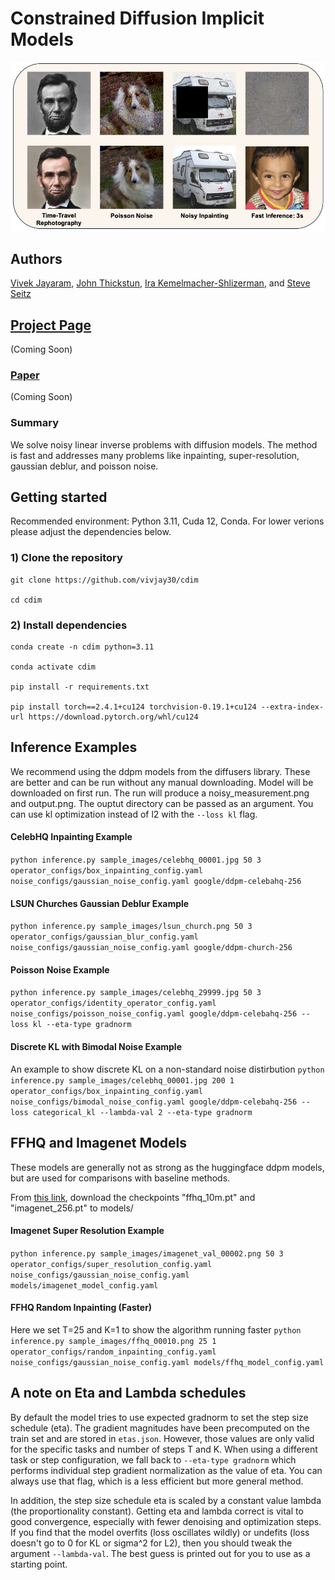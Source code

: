 # Constrained Diffusion Implicit Models
![alt text](Teaser.jpg)

## Authors
[Vivek Jayaram](http://www.vivekjayaram.com/), [John Thickstun](https://johnthickstun.com/), [Ira Kemelmacher-Shlizerman](https://homes.cs.washington.edu/~kemelmi/), and [Steve Seitz](https://homes.cs.washington.edu/~seitz/)

## [Project Page](www.google.com)
(Coming Soon)

### [Paper](www.google.com)
(Coming Soon)

### Summary
We solve noisy linear inverse problems with diffusion models. The method is fast and addresses many problems like inpainting, super-resolution, gaussian deblur, and poisson noise. 


## Getting started 

Recommended environment: Python 3.11, Cuda 12, Conda. For lower verions please adjust the dependencies below.

### 1) Clone the repository

```
git clone https://github.com/vivjay30/cdim

cd cdim
```

### 2) Install dependencies

```
conda create -n cdim python=3.11

conda activate cdim

pip install -r requirements.txt

pip install torch==2.4.1+cu124 torchvision-0.19.1+cu124 --extra-index-url https://download.pytorch.org/whl/cu124
```

## Inference Examples
We recommend using the ddpm models from the diffusers library. These are better and can be run without any manual downloading. Model will be downloaded on first run. The run will produce a noisy_measurement.png and output.png. The ouptut directory can be passed as an argument. You can use kl optimization instead of l2 with the `--loss kl` flag.

#### CelebHQ Inpainting Example

`python inference.py sample_images/celebhq_00001.jpg 50 3 operator_configs/box_inpainting_config.yaml noise_configs/gaussian_noise_config.yaml google/ddpm-celebahq-256`
 
#### LSUN Churches Gaussian Deblur Example
`python inference.py sample_images/lsun_church.png 50 3 operator_configs/gaussian_blur_config.yaml noise_configs/gaussian_noise_config.yaml google/ddpm-church-256`
 
#### Poisson Noise Example
`python inference.py sample_images/celebhq_29999.jpg 50 3 operator_configs/identity_operator_config.yaml noise_configs/poisson_noise_config.yaml google/ddpm-celebahq-256 --loss kl --eta-type gradnorm`

#### Discrete KL with Bimodal Noise Example
An example to show discrete KL on a non-standard noise distirbution
`python inference.py sample_images/celebhq_00001.jpg 200 1 operator_configs/box_inpainting_config.yaml noise_configs/bimodal_noise_config.yaml google/ddpm-celebahq-256 --loss categorical_kl --lambda-val 2 --eta-type gradnorm`
 
## FFHQ and Imagenet Models
These models are generally not as strong as the huggingface ddpm models, but are used for comparisons with baseline methods.

From [this link](https://drive.google.com/drive/folders/1jElnRoFv7b31fG0v6pTSQkelbSX3xGZh?usp=sharing), download the checkpoints "ffhq_10m.pt" and "imagenet_256.pt" to models/

#### Imagenet Super Resolution Example
`python inference.py sample_images/imagenet_val_00002.png 50 3 operator_configs/super_resolution_config.yaml noise_configs/gaussian_noise_config.yaml models/imagenet_model_config.yaml`

#### FFHQ Random Inpainting (Faster)
Here we set T=25 and K=1 to show the algorithm running faster
`python inference.py sample_images/ffhq_00010.png 25 1 operator_configs/random_inpainting_config.yaml noise_configs/gaussian_noise_config.yaml models/ffhq_model_config.yaml`

## A note on Eta and Lambda schedules
By default the model tries to use expected gradnorm to set the step size schedule (eta). The gradient magnitudes have been precomputed on the train set and are stored in `etas.json`. However, those values are only valid for the specific tasks and number of steps T and K. When using a different task or step configuration, we fall back to `--eta-type gradnorm` which performs individual step gradient normalization as the value of eta. You can always use that flag, which is a less efficient but more general method.

In addition, the step size schedule eta is scaled by a constant value lambda (the proportionality constant). Getting eta and lambda correct is vital to good convergence, especially with fewer denoising and optimization steps. If you find that the model overfits (loss oscillates wildly) or undefits (loss doesn't go to 0 for KL or sigma^2 for L2), then you should tweak the argument `--lambda-val`. The best guess is printed out for you to use as a starting point.


